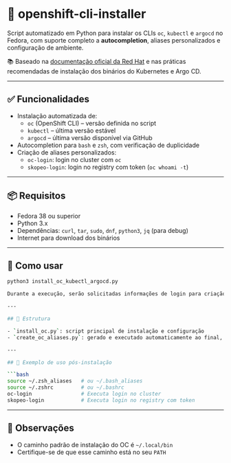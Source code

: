 # 🔧 openshift-cli-installer

Script automatizado em Python para instalar os CLIs `oc`, `kubectl` e `argocd` no Fedora, com suporte completo a **autocompletion**, aliases personalizados e configuração de ambiente.

📚 Baseado na [documentação oficial da Red Hat](https://docs.redhat.com/en/documentation/openshift_container_platform/4.8/html/cli_tools/openshift-cli-oc) e nas práticas recomendadas de instalação dos binários do Kubernetes e Argo CD.

---

## ✅ Funcionalidades

- Instalação automatizada de:
  - `oc` (OpenShift CLI) – versão definida no script
  - `kubectl` – última versão estável
  - `argocd` – última versão disponível via GitHub
- Autocompletion para `bash` e `zsh`, com verificação de duplicidade
- Criação de aliases personalizados:
  - `oc-login`: login no cluster com `oc`
  - `skopeo-login`: login no registry com token (`oc whoami -t`)

---

## 📦 Requisitos

- Fedora 38 ou superior
- Python 3.x
- Dependências: `curl`, `tar`, `sudo`, `dnf`, `python3`, `jq` (para debug)
- Internet para download dos binários

---

## 🚀 Como usar

```bash
python3 install_oc_kubectl_argocd.py

Durante a execução, serão solicitadas informações de login para criação dos aliases.

---

## 📁 Estrutura

- `install_oc.py`: script principal de instalação e configuração
- `create_oc_aliases.py`: gerado e executado automaticamente ao final, adiciona aliases em `~/.zsh_aliases` e `~/.bash_aliases`

---

## 🧪 Exemplo de uso pós-instalação

```bash
source ~/.zsh_aliases   # ou ~/.bash_aliases
source ~/.zshrc         # ou ~/.bashrc
oc-login                # Executa login no cluster
skopeo-login            # Executa login no registry com token
```

---

## 📍 Observações

- O caminho padrão de instalação do OC é `~/.local/bin`
- Certifique-se de que esse caminho está no seu `PATH`
